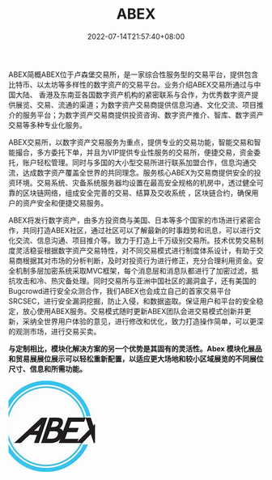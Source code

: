 ﻿---
weight: 
title: "ABEX"
description: "ABEX位于卢森堡交易所，是一家综合性服务型的交易平台，提供包含比特币、以太坊等多样性的数字资产的交易平台。"
date: 2022-07-14T21:57:40+08:00
lastmod: 2022-07-14T16:45:40+08:00
draft: false
authors: ["Metabd"]
featuredImage: "aibiwang.webp"
link: "https://abex.com/"
tags: ["交易所","ABEX"]
categories: ["navigation"]
navigation: ["交易所"]
lightgallery: true
toc: true
pinned: false
recommend: false
recommend1: fals
---
ABEX简概ABEX位于卢森堡交易所，是一家综合性服务型的交易平台，提供包含比特币、以太坊等多样性的数字资产的交易平台。业务介绍ABEX交易所通过与中国大陆、 香港及东南亚各国数字资产机构的紧密联系与合作，为优秀数字资产提供展览、交易、流通的渠道；为数字资产交易商提供信息沟通、文化交流、项目推介的服务平台；为数字资产交易商提供投资咨询、数字资产推介、智库、数字资产交易等多种专业化服务。

 ABEX交易所，以数字资产交易服务为重点，提供专业的交易功能，智能交易和智能撮合，多方委托下单，并且为VIP提供专业性服务的交易所，便捷交易，资金委托，账户轻松管理。同时与多国的大小型交易所进行联系加盟合作，信息沟通交流，达成数字资产覆盖全世界的共同理念。服务核心ABEX为交易商提供安全的投资环境。交易系统、灾备系统服务器均设置在最高安全规格的机房中，透过健全可靠的区块链网络，组成安全完善的交易、结算及交收系统 ，区块链合约，确保用户的资产安全和便捷交易服务。

 ABEX将发行数字资产，由多方投资商与美国、日本等多个国家的市场进行紧密合作，共同打造ABEX社区，通过社区可以了解最新的时事趋势和讯息，可以进行文化交流、信息沟通、项目推介等。致力于打造上千万级别交易所。技术优势交易制度灵活稳妥根据数字资产交易特性，对不同交易模式进行制度体系设计，有助于交易商根据其对市场的分析判断，及时对投资行为进行修正，充分合理利用资金。安全机制多层加密系统采取MVC框架，每个消息层和消息队都进行了加密过滤，抵抗攻击和冷、热灾备处理。同时交易所与亚洲中国社区的漏洞盒子，还有美国的Bugcrowd进行安全众测合作，我们ABEX也会成立自己的首家交易平台SRCSEC，进行安全漏洞挖掘，防止入侵，和数据盗取。保证用户和平台的安全稳定，放心使用ABEX服务。交易模式随时更新ABEX团队会进交易模式创新并更新，采纳全世界用户体验的意见，进行修改和优化，致力打造操作简单，可以更深的观测市场，进行交易买卖。

**与定制相比，模块化解决方案的另一个优势是其固有的灵活性。Abex 模块化展品和贸易展展位展示可以轻松重新配置，以适应更大场地和较小区域展览的不同展位尺寸、信息和所需功能。**

![OIP-C](OIP-C.jpg)
